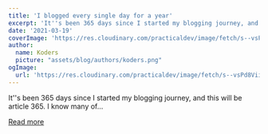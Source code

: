 ```yaml
---
title: 'I blogged every single day for a year'
excerpt: 'It''s been 365 days since I started my blogging journey, and this will be article 365.  I know many of...'
date: '2021-03-19'
coverImage: 'https://res.cloudinary.com/practicaldev/image/fetch/s--vsPd8Vii--/c_imagga_scale,f_auto,fl_progressive,h_420,q_auto,w_1000/https://dev-to-uploads.s3.amazonaws.com/uploads/articles/qrzi5qqn1qwz16kii26q.jpg'
author:
  name: Koders
  picture: "assets/blog/authors/koders.png"
ogImage:
  url: 'https://res.cloudinary.com/practicaldev/image/fetch/s--vsPd8Vii--/c_imagga_scale,f_auto,fl_progressive,h_420,q_auto,w_1000/https://dev-to-uploads.s3.amazonaws.com/uploads/articles/qrzi5qqn1qwz16kii26q.jpg'
---
```


It''s been 365 days since I started my blogging journey, and this will be article 365.  I know many of...

[Read more](https://dev.to/dailydevtips1/i-blogged-every-single-day-for-a-year-21df)
